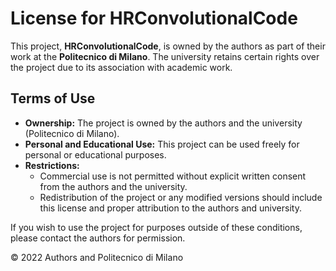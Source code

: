 # License for HRConvolutionalCode

This project, **HRConvolutionalCode**, is owned by the authors as part of their work at the **Politecnico di Milano**. The university retains certain rights over the project due to its association with academic work.

## Terms of Use

- **Ownership:** The project is owned by the authors and the university (Politecnico di Milano).
- **Personal and Educational Use:** This project can be used freely for personal or educational purposes.
- **Restrictions:**
  - Commercial use is not permitted without explicit written consent from the authors and the university.
  - Redistribution of the project or any modified versions should include this license and proper attribution to the authors and university.

If you wish to use the project for purposes outside of these conditions, please contact the authors for permission.

© 2022 Authors and Politecnico di Milano

